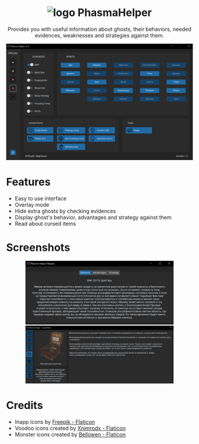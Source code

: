<div align="center">

# <img src=".\core\data\logo.ico" alt="logo" width="20"/> PhasmaHelper

Provides you with useful information about ghosts, their behaviors, 
needed evidences, weaknesses and strategies against them.

<img src="images/mainwindow.png" alt="screenshoot" width ="800"/>

<div align="left">

# Features

+ Easy to use interface
+ Overlay mode
+ Hide extra ghosts by checking evidences
+ Display ghost's behavior, advantages and strategy against them
+ Read about cursed items

# Screenshots

<div align="center">

<img src="images/ghostwindow.png" alt="screenshoot" width ="400"/>

<img src="images/curseditemwindow.png" alt="screenshoot" width ="400"/>

<div align="left">

# Credits

+ Inapp icons by <a href="https://www.flaticon.com/authors/freepik" title="Freepik - Flaticon">Freepik - Flaticon</a>
+ Voodoo icons created by <a href="https://www.flaticon.com/free-icons/voodoo" title="voodoo icons">Xnimrodx - Flaticon</a>
+ Monster icons created by <a href="https://www.flaticon.com/free-icons/monster" title="monster icons">Bellowen - Flaticon</a>

